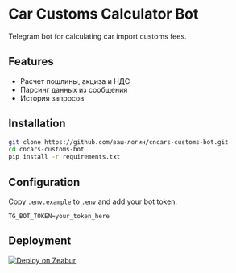 # Car Customs Calculator Bot

Telegram bot for calculating car import customs fees.

## Features
- Расчет пошлины, акциза и НДС
- Парсинг данных из сообщения
- История запросов

## Installation
```bash
git clone https://github.com/ваш-логин/cncars-customs-bot.git
cd cncars-customs-bot
pip install -r requirements.txt
```

## Configuration
Copy `.env.example` to `.env` and add your bot token:
```env
TG_BOT_TOKEN=your_token_here
```

## Deployment
[![Deploy on Zeabur](https://zeabur.com/button.svg)](https://zeabur.com/templates)
